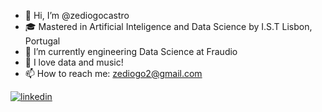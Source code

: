 - 👋 Hi, I’m @zediogocastro
- 🎓 Mastered in Artificial Inteligence and Data Science by I.S.T Lisbon, Portugal
- 🌱 I’m currently engineering Data Science at Fraudio
- 💞️ I love data and music!
- 📫 How to reach me: zediogo2@gmail.com

[![linkedin](https://img.shields.io/badge/LinkedIn-0077B5?style=for-the-badge&logo=linkedin&logoColor=white)](https://www.linkedin.com/in/josediogocastro/)


<!---
zediogocastro/zediogocastro is a ✨ special ✨ repository came and join in this journey.
--->
